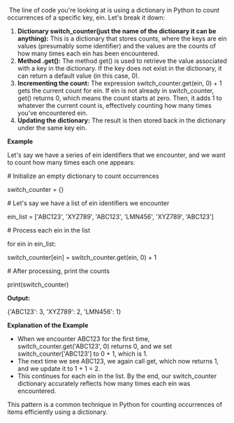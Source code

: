 &nbsp;The line of code you're looking at is using a dictionary in Python to count occurrences of a specific key, ein. Let's break it down:

1. **Dictionary switch_counter(just the name of the dictionary it can be anything):** This is a dictionary that stores counts, where the keys are ein values (presumably some identifier) and the values are the counts of how many times each ein has been encountered.
2. **Method .get():** The method get() is used to retrieve the value associated with a key in the dictionary. If the key does not exist in the dictionary, it can return a default value (in this case, 0).
3. **Incrementing the count:** The expression switch_counter.get(ein, 0) + 1 gets the current count for ein. If ein is not already in switch_counter, get() returns 0, which means the count starts at zero. Then, it adds 1 to whatever the current count is, effectively counting how many times you've encountered ein.
4. **Updating the dictionary:** The result is then stored back in the dictionary under the same key ein.

**Example**

Let's say we have a series of ein identifiers that we encounter, and we want to count how many times each one appears:

\# Initialize an empty dictionary to count occurrences

switch_counter = {}

\# Let's say we have a list of ein identifiers we encounter

ein_list = \['ABC123', 'XYZ789', 'ABC123', 'LMN456', 'XYZ789', 'ABC123'\]

\# Process each ein in the list

for ein in ein_list:

switch_counter\[ein\] = switch_counter.get(ein, 0) + 1

\# After processing, print the counts

print(switch_counter)

**Output:**

{'ABC123': 3, 'XYZ789': 2, 'LMN456': 1}

**Explanation of the Example**

- When we encounter ABC123 for the first time, switch_counter.get('ABC123', 0) returns 0, and we set switch_counter\['ABC123'\] to 0 + 1, which is 1.
- The next time we see ABC123, we again call get, which now returns 1, and we update it to 1 + 1 = 2.
- This continues for each ein in the list. By the end, our switch_counter dictionary accurately reflects how many times each ein was encountered.

This pattern is a common technique in Python for counting occurrences of items efficiently using a dictionary.
